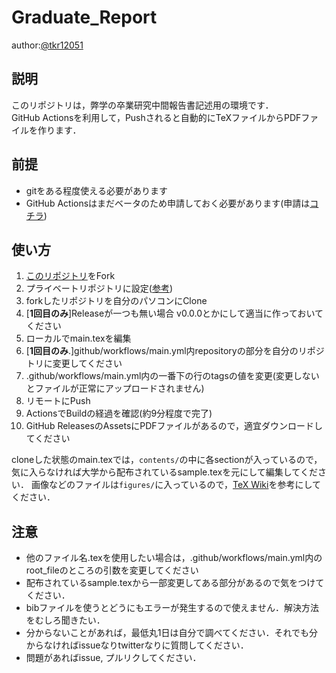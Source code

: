 # Graduate_Report

author:[@tkr12051](https://twitter.com/tkr12051)

## 説明
このリポジトリは，弊学の卒業研究中間報告書記述用の環境です．       
GitHub Actionsを利用して，Pushされると自動的にTeXファイルからPDFファイルを作ります．

## 前提
- gitをある程度使える必要があります
- GitHub Actionsはまだベータのため申請しておく必要があります(申請は[コチラ](https://github.com/features/actions))

## 使い方
1. [このリポジトリ](https://github.com/takeru1205/latex_build)をFork
2. プライベートリポジトリに設定([参考](https://reasonable-code.com/public-to-private/))
3. forkしたリポジトリを自分のパソコンにClone
4. [**1回目のみ**]Releaseが一つも無い場合 v0.0.0とかにして適当に作っておいてください
5. ローカルでmain.texを編集
6. [**1回目のみ**.]github/workflows/main.yml内repositoryの部分を自分のリポジトリに変更してください
7. .github/workflows/main.yml内の一番下の行のtagsの値を変更(変更しないとファイルが正常にアップロードされません) 
8. リモートにPush
9. ActionsでBuildの経過を確認(約9分程度で完了)
10. GitHub ReleasesのAssetsにPDFファイルがあるので，適宜ダウンロードしてください

cloneした状態のmain.texでは，`contents/`の中に各sectionが入っているので，気に入らなければ大学から配布されているsample.texを元にして編集してください．
画像などのファイルは`figures/`に入っているので，[TeX Wiki](https://texwiki.texjp.org/?LaTeX%E5%85%A5%E9%96%80%2F%E5%9B%B3%E8%A1%A8)を参考にしてください．

## 注意
- 他のファイル名.texを使用したい場合は，.github/workflows/main.yml内のroot_fileのところの引数を変更してください
- 配布されているsample.texから一部変更してある部分があるので気をつけてください．
- bibファイルを使うとどうにもエラーが発生するので使えません．解決方法をむしろ聞きたい．
- 分からないことがあれば，最低丸1日は自分で調べてください．それでも分からなければissueなりtwitterなりに質問してください．
- 問題があればissue, プルリクしてください．